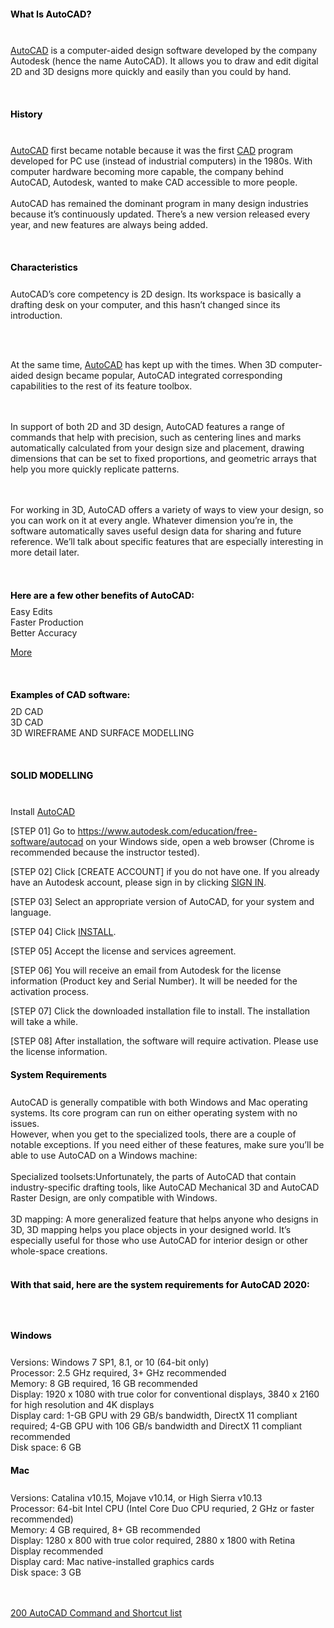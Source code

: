 <!-- Introduce newCAD/cad.md -->
<h1 style="font-size:1.5vw"><span style="color:black">What Is AutoCAD?</span></h1>
<br>

[AutoCAD](https://www.autodesk.com/products/autocad/free-trial) is a computer-aided design software developed by the company Autodesk (hence the name AutoCAD). It allows you to draw and edit digital 2D and 3D designs more quickly and easily than you could by hand.

<br><h1 style="font-size:1.5vw"><span style="color:black">History</span></h1>
<br>

[AutoCAD](https://www.autodesk.com/products/autocad/free-trial) first became notable because it was the first [CAD](https://all3dp.com/2/what-is-cad-software/) program developed for PC use (instead of industrial computers) in the 1980s. With computer hardware becoming more capable, the company behind AutoCAD, Autodesk, wanted to make CAD accessible to more people. 
<br><br>
AutoCAD has remained the dominant program in many design industries because it’s continuously updated. There’s a new version released every year, and new features are always being added.

<br><h1 style="font-size:1.5vw"><span style="color:black">Characteristics</span></h1>
<br>AutoCAD’s core competency is 2D design. Its workspace is basically a drafting desk on your computer, and this hasn’t changed since its introduction.

<br><br>

At the same time, [AutoCAD](https://www.autodesk.com/products/autocad/free-trial) has kept up with the times. When 3D computer-aided design became popular, AutoCAD integrated corresponding capabilities to the rest of its feature toolbox.

<br><br>
In support of both 2D and 3D design, AutoCAD features a range of commands that help with precision, such as centering lines and marks automatically calculated from your design size and placement, drawing dimensions that can be set to fixed proportions, and geometric arrays that help you more quickly replicate patterns.

<br><br>
For working in 3D, AutoCAD offers a variety of ways to view your design, so you can work on it at every angle. Whatever dimension you’re in, the software automatically saves useful design data for sharing and future reference. We’ll talk about specific features that are especially interesting in more detail later.

<br><h1 style="font-size:1.5vw"><span style="color:black">Here are a few other benefits of AutoCAD:</span></h1>
Easy Edits
<br>Faster Production
<br>Better Accuracy
<br>

[More](https://www.chartercollege.edu/news-hub/who-uses-autocad-and-why-it-important)

<br><h1 style="font-size:1.5vw"><span style="color:black">Examples of CAD software: </span></h1>
2D CAD
<br>3D CAD
<br>3D WIREFRAME AND SURFACE MODELLING

<br><h1 style="font-size:1.5vw"><span style="color:black">SOLID MODELLING </span></h1>
<br>

Install [AutoCAD](https://www.autodesk.com/products/autocad/free-trial)
<br>

[STEP 01] Go to https://www.autodesk.com/education/free-software/autocad on your Windows side, open a web browser (Chrome is recommended because the instructor tested).
<br>

[STEP 02] Click [CREATE ACCOUNT] if you do not have one. If you already have an Autodesk account, please sign in by clicking [SIGN IN](https://accounts.autodesk.com/Authentication/LogOn?viewmode=iframe&ReturnUrl=%2Fauthorize%3Fviewmode%3Diframe%26lang%3Den%26realm%3Ddownload-www.autodesk.com%26ctx%3Dadsk-download-www%26AuthKey%3Dfbdb35f8-2a05-4fa8-a190-5941bc22236d#username).
<br>

[STEP 03] Select an appropriate version of AutoCAD, for your system and language.
<br>

[STEP 04] Click [INSTALL](https://www.autodesk.com/products/autocad/free-trial).
<br>

[STEP 05] Accept the license and services agreement.
<br>

[STEP 06] You will receive an email from Autodesk for the license information (Product key and Serial Number). It will be needed for the activation process.
<br>

[STEP 07] Click the downloaded installation file to install. The installation will take a while.
<br>

[STEP 08] After installation, the software will require activation. Please use the license information.
<br><h1 style="font-size:1.5vw"><span style="color:black">System Requirements </span></h1>
<br>
AutoCAD is generally compatible with both Windows and Mac operating systems. Its core program can run on either operating system with no issues.
<br>However, when you get to the specialized tools, there are a couple of notable exceptions. If you need either of these features, make sure you’ll be able to use AutoCAD on a Windows machine:
<br><br>
Specialized toolsets:Unfortunately, the parts of AutoCAD that contain industry-specific drafting tools, like AutoCAD Mechanical 3D and AutoCAD Raster Design, are only compatible with Windows.
<br><br>
3D mapping: A more generalized feature that helps anyone who designs in 3D, 3D mapping helps you place objects in your designed world. It’s especially useful for those who use AutoCAD for interior design or other whole-space creations.
<br><br>
<h1 style="font-size:1.5vw"><span style="color:black">With that said, here are the system requirements for AutoCAD 2020: </span></h1>
<br><br>
<h1 style="font-size:1.5vw"><span style="color:black">Windows </span></h1>
<br>Versions: Windows 7 SP1, 8.1, or 10 (64-bit only)
<br>Processor: 2.5 GHz required, 3+ GHz recommended
<br>Memory: 8 GB required, 16 GB recommended
<br>Display: 1920 x 1080 with true color for conventional displays, 3840 x 2160 for high resolution and 4K displays
<br>Display card: 1-GB GPU with 29 GB/s bandwidth, DirectX 11 compliant required; 4-GB GPU with 106 GB/s bandwidth and DirectX 11 compliant recommended
<br>Disk space: 6 GB
<h1 style="font-size:1.5vw"><span style="color:black">Mac </span></h1>
<br>Versions: Catalina v10.15, Mojave v10.14, or High Sierra v10.13
<br>Processor: 64-bit Intel CPU (Intel Core Duo CPU requried, 2 GHz or faster recommended)
<br>Memory: 4 GB required, 8+ GB recommended
<br>Display: 1280 x 800 with true color required, 2880 x 1800 with Retina Display recommended
<br>Display card: Mac native-installed graphics cards
<br>Disk space: 3 GB
<br><br>
<br>

[200 AutoCAD Command and Shortcut list](https://www.thesourcecad.com/autocad-commands/)



